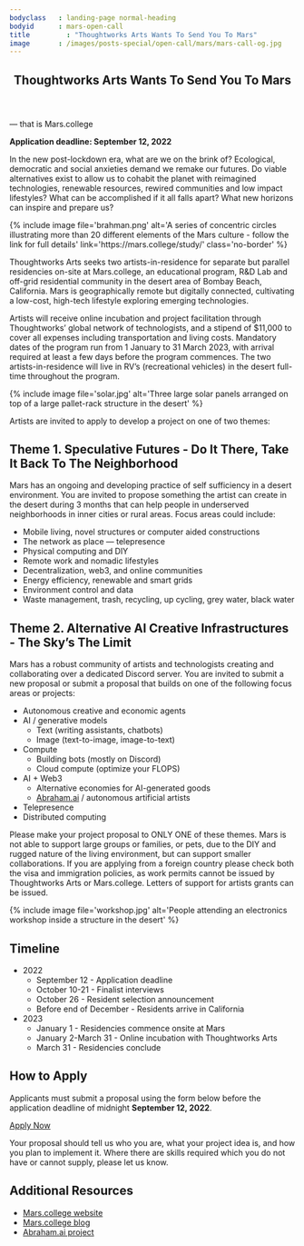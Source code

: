 ```yaml
---
bodyclass   : landing-page normal-heading
bodyid      : mars-open-call
title	      : "Thoughtworks Arts Wants To Send You To Mars"
image       : /images/posts-special/open-call/mars/mars-call-og.jpg
---
```

<section>
  <div class="content">
    <header>
      <h1>Thoughtworks Arts Wants To Send You To Mars</h1>
    </header>
    <div class="text">
			<p>— that is Mars.college</p>
			<p><strong>Application deadline: September 12, 2022</strong></p>
			<p>In the new post-lockdown era, what are we on the brink of? Ecological, democratic and social anxieties demand we remake our futures. Do viable alternatives exist to allow us to cohabit the planet with reimagined technologies, renewable resources, rewired communities and low impact lifestyles? What can be accomplished if it all falls apart? What new horizons can inspire and prepare us?</p>
			{% include image file='brahman.png'
				alt='A series of concentric circles illustrating more than 20 different elements of the Mars culture - follow the link for full details'
				link='https://mars.college/study/'
				class='no-border' %}
			<p>Thoughtworks Arts seeks two artists-in-residence for separate but parallel residencies on-site at Mars.college, an educational program, R&D Lab and off-grid residential community in the desert area of Bombay Beach, California. Mars is geographically remote but digitally connected, cultivating a low-cost, high-tech lifestyle exploring emerging technologies.</p>
			<p>Artists will receive online incubation and project facilitation through Thoughtworks’ global network of technologists, and a stipend of $11,000 to cover all expenses including transportation and living costs. Mandatory dates of the program run from 1 January to 31 March 2023, with arrival required at least a few days before the program commences. The two artists-in-residence will live in RV’s (recreational vehicles) in the desert full-time throughout the program.</p>
		</div>
		{% include image file='solar.jpg'
	 		alt='Three large solar panels arranged on top of a large pallet-rack structure in the desert' %}
	 	<div class="text">
			<p>Artists are invited to apply to develop a project on one of two themes:</p>
			<h2>Theme 1. Speculative Futures - Do It There, Take It Back To The Neighborhood</h2>
			<p>Mars has an ongoing and developing practice of self sufficiency in a desert environment. You are invited to propose something the artist can create in the desert during 3 months that can help people in underserved neighborhoods in inner cities or rural areas. Focus areas could include:</p>
			<ul>
				<li>Mobile living, novel structures or computer aided constructions</li>
				<li>The network as place — telepresence</li>
				<li>Physical computing and DIY</li>
				<li>Remote work and nomadic lifestyles</li>
				<li>Decentralization, web3, and online communities</li>
				<li>Energy efficiency, renewable and smart grids</li>
				<li>Environment control and data</li>
				<li>Waste management, trash, recycling, up cycling, grey water, black water</li>
			</ul>
			<h2>Theme 2. Alternative AI Creative Infrastructures - The Sky’s The Limit</h2>
			<p>Mars has a robust community of artists and technologists creating and collaborating over a dedicated Discord server. You are invited to submit a new proposal or submit a proposal that builds on one of the following focus areas or projects:</p>
			<ul>
				<li>Autonomous creative and economic agents</li>
				<li>AI / generative models
					<ul>
				  	<li>Text (writing assistants, chatbots)</li>
						<li>Image (text-to-image, image-to-text)</li>
					</ul>
				</li>
				<li>Compute
					<ul>
						<li>Building bots (mostly on Discord)</li>
						<li>Cloud compute (optimize your FLOPS)</li>
					</ul>
				</li>
				<li>AI + Web3
					<ul>
						<li>Alternative economies for AI-generated goods</li>
						<li><a href="https://abraham.ai/">Abraham.ai</a> / autonomous artificial artists</li>
					</ul>
				</li>
				<li>Telepresence</li>
				<li>Distributed computing</li>
			</ul>
			<p>Please make your project proposal to ONLY ONE of these themes. Mars is not able to support large groups or families, or pets, due to the DIY and rugged nature of the living environment, but can support smaller collaborations. If you are applying from a foreign country please check both the visa and immigration policies, as work permits cannot be issued by Thoughtworks Arts or Mars.college. Letters of support for artists grants can be issued.</p>
		</div>
		{% include image file='workshop.jpg'
			 alt='People attending an electronics workshop inside a structure in the desert' %}
	 	<div class="text">
			<h2>Timeline</h2>
			<ul>
				<li>2022
					<ul>
						<li>September 12 - Application deadline</li>
						<li>October 10-21 - Finalist interviews</li>
						<li>October 26 - Resident selection announcement</li>
						<li>Before end of December - Residents arrive in California</li>
					</ul>
				</li>
				<li>2023
					<ul>
						<li>January 1 - Residencies commence onsite at Mars</li>
						<li>January 2-March 31 - Online incubation with Thoughtworks Arts</li>
						<li>March 31 - Residencies conclude</li>
					</ul>
				</li>
			</ul>
			<h2>How to Apply</h2>
			<p>Applicants must submit a proposal using the form below before the application deadline of midnight <strong>September 12, 2022</strong>.</p>
			<p><a href='https://forms.gle/PX8QqkQwe67g3cHC8' class='attention'>Apply Now</a></p>
			<p>Your proposal should tell us who you are, what your project idea is, and how you plan to implement it. Where there are skills required which you do not have or cannot supply, please let us know.</p>
			<h2>Additional Resources</h2>
			<ul>
				<li><a href="https://mars.college/">Mars.college website</a></li>
				<li><a href="https://mars.college/blog/">Mars.college blog</a></li>
				<li><a href="https://abraham.ai/">Abraham.ai project</a></li>
			</ul>
		</div>
	</div>
</section>